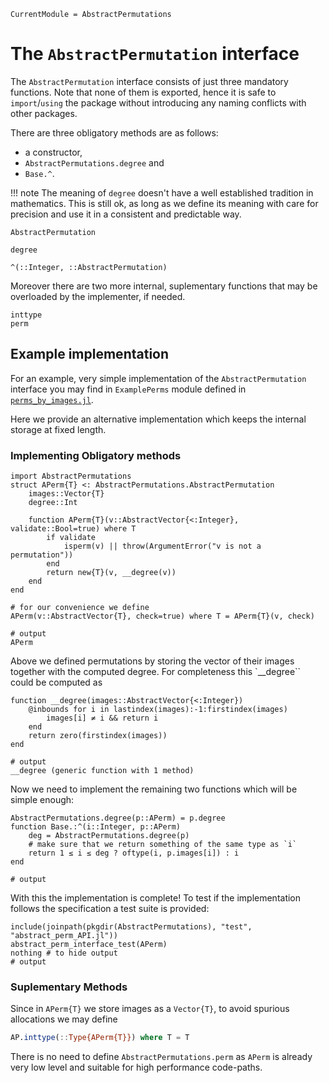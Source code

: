 ```@meta
CurrentModule = AbstractPermutations
```

# The `AbstractPermutation` interface

The `AbstractPermutation` interface consists of just three mandatory functions.
Note that none of them is exported, hence it is safe to `import`/`using`
the package without introducing any naming conflicts with other packages.

There are three obligatory methods are as follows:
* a constructor,
* `AbstractPermutations.degree` and
* `Base.^`.

!!! note
    The meaning of `degree` doesn't have a well established tradition in
    mathematics. This is still ok, as long as we define its meaning with care
    for precision and use it in a consistent and predictable way.

```@docs
AbstractPermutation
```

```@docs
degree
```

```@docs
^(::Integer, ::AbstractPermutation)
```

Moreover there are two more internal, suplementary functions that may be
overloaded by the implementer, if needed.

```@docs
inttype
perm
```

## Example implementation

For an example, very simple implementation of the `AbstractPermutation`
interface you may find in `ExamplePerms` module defined in
[`perms_by_images.jl`](https://github.com/kalmarek/AbstractPermutations.jl/blob/main/test/perms_by_images.jl).

Here we provide an alternative implementation which keeps the internal
storage at fixed length.

### Implementing Obligatory methods

```jldoctest APerm; output=false
import AbstractPermutations
struct APerm{T} <: AbstractPermutations.AbstractPermutation
    images::Vector{T}
    degree::Int

    function APerm{T}(v::AbstractVector{<:Integer}, validate::Bool=true) where T
        if validate
            isperm(v) || throw(ArgumentError("v is not a permutation"))
        end
        return new{T}(v, __degree(v))
    end
end

# for our convenience we define
APerm(v::AbstractVector{T}, check=true) where T = APerm{T}(v, check)

# output
APerm
```

Above we defined permutations by storing the vector of their images together
with the computed degree.
For completeness this `__degree`` could be computed as

```jldoctest APerm; output=false
function __degree(images::AbstractVector{<:Integer})
    @inbounds for i in lastindex(images):-1:firstindex(images)
        images[i] ≠ i && return i
    end
    return zero(firstindex(images))
end

# output
__degree (generic function with 1 method)
```

Now we need to implement the remaining two functions which will be simple enough:

```jldoctest APerm; output=false
AbstractPermutations.degree(p::APerm) = p.degree
function Base.:^(i::Integer, p::APerm)
    deg = AbstractPermutations.degree(p)
    # make sure that we return something of the same type as `i`
    return 1 ≤ i ≤ deg ? oftype(i, p.images[i]) : i
end

# output
```

With this the implementation is complete! To test if the implementation follows the specification a test suite is provided:

```jldoctest APerm
include(joinpath(pkgdir(AbstractPermutations), "test", "abstract_perm_API.jl"))
abstract_perm_interface_test(APerm)
nothing # to hide output
# output
```

### Suplementary Methods

Since in `APerm{T}` we store images as a `Vector{T}`, to avoid spurious
allocations we may define

```julia
AP.inttype(::Type{APerm{T}}) where T = T
```

There is no need to define `AbstractPermutations.perm` as `APerm` is already
very low level and suitable for high performance code-paths.

